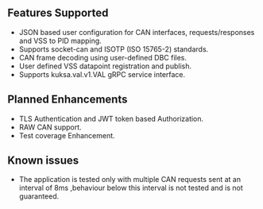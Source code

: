  ## Features Supported

- JSON based user configuration for CAN interfaces, requests/responses and VSS to PID mapping.
- Supports socket-can and ISOTP (ISO 15765-2) standards.
- CAN frame decoding using user-defined DBC files.
- User defined VSS datapoint registration and publish.
- Supports kuksa.val.v1.VAL gRPC service interface.

## Planned Enhancements

- TLS Authentication and JWT token based Authorization.
- RAW CAN support.
- Test coverage Enhancement.

## Known issues

- The application is tested only with multiple CAN requests sent at an interval of 8ms ,behaviour below this interval is not tested and is not guaranteed.
